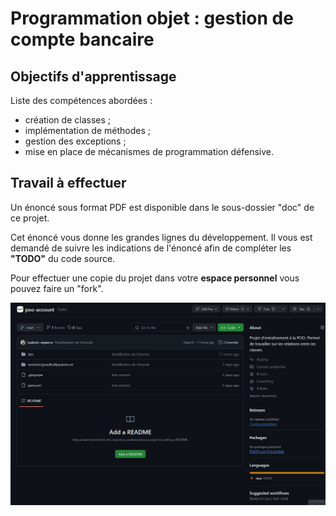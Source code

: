 # Programmation objet : gestion de compte bancaire

## Objectifs d'apprentissage

Liste des compétences abordées :
- création de classes ;
- implémentation de méthodes ;
- gestion des exceptions ;
- mise en place de mécanismes de programmation défensive.

## Travail à effectuer

Un énoncé sous format PDF est disponible dans le sous-dossier "doc" de ce projet.

Cet énoncé vous donne les grandes lignes du développement. Il vous est demandé de suivre les indications de l'énoncé afin de compléter les **"TODO"** du code source.

Pour effectuer une copie du projet dans votre **espace personnel** vous pouvez faire un "fork".

![Git présentant l'action de "fork"](github-img/github-fork.gif)